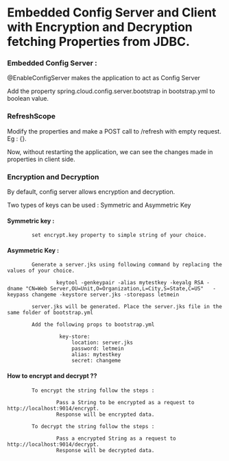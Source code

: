 # Embedded Config Server and Client with Encryption and Decryption fetching Properties from JDBC.

### Embedded Config Server :

@EnableConfigServer makes the application to act as Config Server

Add the property spring.cloud.config.server.bootstrap in bootstrap.yml to boolean value.

### RefreshScope

Modify the properties and make a POST call to /refresh with empty request. Eg : {}.

Now, without restarting the application, we can see the changes made in properties in client side.

### Encryption and Decryption

By default, config server allows encryption and decryption.

Two types of keys can be used : Symmetric and Asymmetric Key

#### Symmetric key : 
		
			set encrypt.key property to simple string of your choice. 

#### Asymmetric Key :

			Generate a server.jks using following command by replacing the values of your choice.

					keytool -genkeypair -alias mytestkey -keyalg RSA -dname "CN=Web Server,OU=Unit,O=Organization,L=City,S=State,C=US"   -keypass changeme -keystore server.jks -storepass letmein

			server.jks will be generated. Place the server.jks file in the same folder of bootstrap.yml

			Add the following props to bootstrap.yml 

					 key-store:
   						 location: server.jks
   						 password: letmein
    					 alias: mytestkey
  						 secret: changeme 


#### How to encrypt and decrypt ??

			To encrypt the string follow the steps : 

					Pass a String to be encrypted as a request to http://localhost:9014/encrypt. 
					Response will be encrypted data.
			
			To decrypt the string follow the steps : 
			
					Pass a encrypted String as a request to http://localhost:9014/decrypt. 
					Response will be decrypted data.


